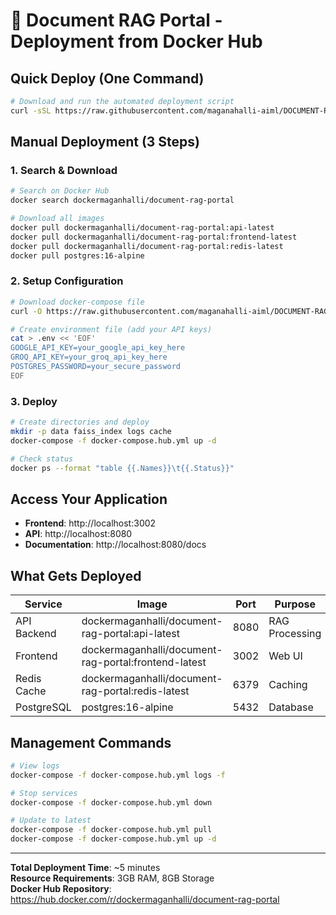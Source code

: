 # 🚀 Document RAG Portal - Deployment from Docker Hub

## Quick Deploy (One Command)

```bash
# Download and run the automated deployment script
curl -sSL https://raw.githubusercontent.com/maganahalli-aiml/DOCUMENT-RAG-PORTAL/ragEnhancement/deploy-from-hub.sh | bash
```

## Manual Deployment (3 Steps)

### 1. Search & Download
```bash
# Search on Docker Hub
docker search dockermaganhalli/document-rag-portal

# Download all images
docker pull dockermaganhalli/document-rag-portal:api-latest
docker pull dockermaganhalli/document-rag-portal:frontend-latest  
docker pull dockermaganhalli/document-rag-portal:redis-latest
docker pull postgres:16-alpine
```

### 2. Setup Configuration
```bash
# Download docker-compose file
curl -O https://raw.githubusercontent.com/maganahalli-aiml/DOCUMENT-RAG-PORTAL/ragEnhancement/docker-compose.hub.yml

# Create environment file (add your API keys)
cat > .env << 'EOF'
GOOGLE_API_KEY=your_google_api_key_here
GROQ_API_KEY=your_groq_api_key_here
POSTGRES_PASSWORD=your_secure_password
EOF
```

### 3. Deploy
```bash
# Create directories and deploy
mkdir -p data faiss_index logs cache
docker-compose -f docker-compose.hub.yml up -d

# Check status
docker ps --format "table {{.Names}}\t{{.Status}}"
```

## Access Your Application

- **Frontend**: http://localhost:3002
- **API**: http://localhost:8080  
- **Documentation**: http://localhost:8080/docs

## What Gets Deployed

| Service | Image | Port | Purpose |
|---------|-------|------|---------|
| API Backend | dockermaganhalli/document-rag-portal:api-latest | 8080 | RAG Processing |
| Frontend | dockermaganhalli/document-rag-portal:frontend-latest | 3002 | Web UI |
| Redis Cache | dockermaganhalli/document-rag-portal:redis-latest | 6379 | Caching |
| PostgreSQL | postgres:16-alpine | 5432 | Database |

## Management Commands

```bash
# View logs
docker-compose -f docker-compose.hub.yml logs -f

# Stop services  
docker-compose -f docker-compose.hub.yml down

# Update to latest
docker-compose -f docker-compose.hub.yml pull
docker-compose -f docker-compose.hub.yml up -d
```

---

**Total Deployment Time**: ~5 minutes  
**Resource Requirements**: 3GB RAM, 8GB Storage  
**Docker Hub Repository**: https://hub.docker.com/r/dockermaganhalli/document-rag-portal
